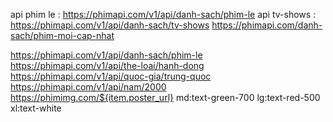 api phim le : https://phimapi.com/v1/api/danh-sach/phim-le
api tv-shows : https://phimapi.com/v1/api/danh-sach/tv-shows
https://phimapi.com/danh-sach/phim-moi-cap-nhat

https://phimapi.com/v1/api/danh-sach/phim-le
https://phimapi.com/v1/api/the-loai/hanh-dong
https://phimapi.com/v1/api/quoc-gia/trung-quoc
https://phimapi.com/v1/api/nam/2000
https://phimimg.com/${item.poster_url}
md:text-green-700 lg:text-red-500 xl:text-white
